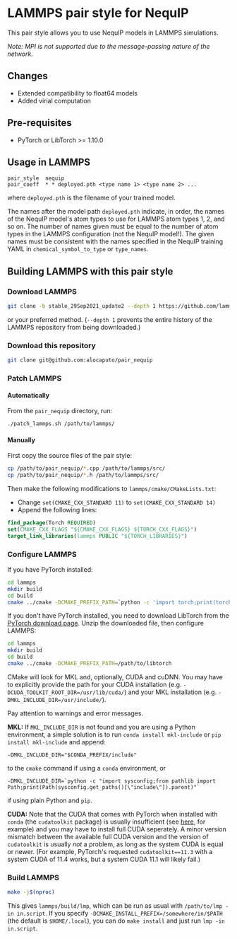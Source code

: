 # LAMMPS pair style for NequIP

This pair style allows you to use NequIP models in LAMMPS simulations.

*Note: MPI is not supported due to the message-passing nature of the network.*
## Changes

* Extended compatibility to float64 models
* Added virial computation


## Pre-requisites

* PyTorch or LibTorch >= 1.10.0 

## Usage in LAMMPS

```
pair_style	nequip
pair_coeff	* * deployed.pth <type name 1> <type name 2> ...
```
where `deployed.pth` is the filename of your trained model.

The names after the model path `deployed.pth` indicate, in order, the names of the NequIP model's atom types to use for LAMMPS atom types 1, 2, and so on. The number of names given must be equal to the number of atom types in the LAMMPS configuration (not the NequIP model!). 
The given names must be consistent with the names specified in the NequIP training YAML in `chemical_symbol_to_type` or `type_names`.

## Building LAMMPS with this pair style

### Download LAMMPS
```bash
git clone -b stable_29Sep2021_update2 --depth 1 https://github.com/lammps/lammps.git
```
or your preferred method.
(`--depth 1` prevents the entire history of the LAMMPS repository from being downloaded.)

### Download this repository
```bash
git clone git@github.com:alocaputo/pair_nequip
```

### Patch LAMMPS
#### Automatically
From the `pair_nequip` directory, run:
```bash
./patch_lammps.sh /path/to/lammps/
```

#### Manually
First copy the source files of the pair style:
```bash
cp /path/to/pair_nequip/*.cpp /path/to/lammps/src/
cp /path/to/pair_nequip/*.h /path/to/lammps/src/
```
Then make the following modifications to `lammps/cmake/CMakeLists.txt`:
- Change `set(CMAKE_CXX_STANDARD 11)` to `set(CMAKE_CXX_STANDARD 14)`
- Append the following lines:
```cmake
find_package(Torch REQUIRED)
set(CMAKE_CXX_FLAGS "${CMAKE_CXX_FLAGS} ${TORCH_CXX_FLAGS}")
target_link_libraries(lammps PUBLIC "${TORCH_LIBRARIES}")
```

### Configure LAMMPS
If you have PyTorch installed:
```bash
cd lammps
mkdir build
cd build
cmake ../cmake -DCMAKE_PREFIX_PATH=`python -c 'import torch;print(torch.utils.cmake_prefix_path)'`
```
If you don't have PyTorch installed, you need to download LibTorch from the [PyTorch download page](https://pytorch.org/get-started/locally/). Unzip the downloaded file, then configure LAMMPS:
```bash
cd lammps
mkdir build
cd build
cmake ../cmake -DCMAKE_PREFIX_PATH=/path/to/libtorch
```
CMake will look for MKL and, optionally, CUDA and cuDNN. You may have to explicitly provide the path for your CUDA installation (e.g. `-DCUDA_TOOLKIT_ROOT_DIR=/usr/lib/cuda/`) and your MKL installation (e.g. `-DMKL_INCLUDE_DIR=/usr/include/`).

Pay attention to warnings and error messages.

**MKL:** If `MKL_INCLUDE_DIR` is not found and you are using a Python environment, a simple solution is to run `conda install mkl-include` or `pip install mkl-include` and append:
```
-DMKL_INCLUDE_DIR="$CONDA_PREFIX/include"
```
to the `cmake` command if using a `conda` environment, or
```
-DMKL_INCLUDE_DIR=`python -c "import sysconfig;from pathlib import Path;print(Path(sysconfig.get_paths()[\"include\"]).parent)"`
```
if using plain Python and `pip`.

**CUDA:** Note that the CUDA that comes with PyTorch when installed with `conda` (the `cudatoolkit` package) is usually insufficient (see [here](https://github.com/pytorch/extension-cpp/issues/26), for example) and you may have to install full CUDA seperately. A minor version mismatch between the available full CUDA version and the version of `cudatoolkit` is usually *not* a problem, as long as the system CUDA is equal or newer. (For example, PyTorch's requested `cudatoolkit==11.3` with a system CUDA of 11.4 works, but a system CUDA 11.1 will likely fail.)

### Build LAMMPS
```bash
make -j$(nproc)
```
This gives `lammps/build/lmp`, which can be run as usual with `/path/to/lmp -in in.script`. If you specify `-DCMAKE_INSTALL_PREFIX=/somewhere/in/$PATH` (the default is `$HOME/.local`), you can do `make install` and just run `lmp -in in.script`.
